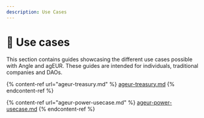```yaml
---
description: Use Cases
---
```


# 🧩 Use cases

This section contains guides showcasing the different use cases possible with Angle and agEUR. These guides are intended for individuals, traditional companies and DAOs.

{% content-ref url="ageur-treasury.md" %}
[ageur-treasury.md](ageur-treasury.md)
{% endcontent-ref %}

{% content-ref url="ageur-power-usecase.md" %}
[ageur-power-usecase.md](ageur-power-usecase.md)
{% endcontent-ref %}
